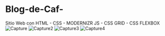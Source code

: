 # Blog-de-Caf-
Sitio Web con HTML - CSS - MODERNIZR JS - CSS GRID - CSS FLEXBOX
![Capture](https://user-images.githubusercontent.com/69733897/180705432-1b044349-c7ea-44bd-85b1-f809442cf46a.PNG)
![Capture2](https://user-images.githubusercontent.com/69733897/180705453-4ce79836-26ac-4a7e-b89e-c82edaca4875.PNG)
![Capture3](https://user-images.githubusercontent.com/69733897/180705461-28d7eccb-64e9-4742-9cee-51a6512b655d.PNG)
![Capture4](https://user-images.githubusercontent.com/69733897/180705472-82099709-b130-4ecb-9409-e6ed664081da.PNG)
